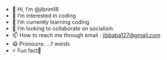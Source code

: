 - 👋 Hi, I’m @jibrim18
- 👀 I’m interested in coding
- 🌱 I’m currently learning coding
- 💞️ I’m looking to collaborate on socialism
- 📫 How to reach me through email : jibbaba127@gmail.com
- 😄 Pronouns: ...f words
- ⚡ Fun fact🐾



<!---
jibrim18/jibrim18 is a ✨ special ✨ repository because its `README.md` (this file) appears on your GitHub profile.
You can click the Preview link to take a look at your changes.
--->
